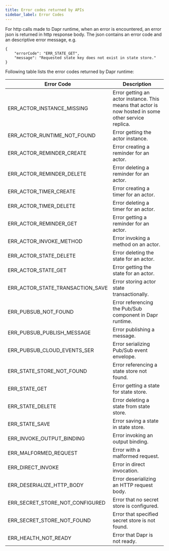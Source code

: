 ```yaml
---
title: Error codes returned by APIs
sidebar_label: Error Codes
---
```


For http calls made to Dapr runtime, when an error is encountered, an error json is returned in http response body. The json contains an error code and an descriptive error message, e.g.
```
{
    "errorCode": "ERR_STATE_GET",
    "message": "Requested state key does not exist in state store."
}
```

Following table lists the error codes returned by Dapr runtime:

Error Code | Description
--------- | -----------
ERR_ACTOR_INSTANCE_MISSING | Error getting an actor instance. This means that actor is now hosted in some other service replica.
ERR_ACTOR_RUNTIME_NOT_FOUND | Error getting the actor instance.
ERR_ACTOR_REMINDER_CREATE | Error creating a reminder for an actor.
ERR_ACTOR_REMINDER_DELETE | Error deleting a reminder for an actor.
ERR_ACTOR_TIMER_CREATE | Error creating a timer for an actor.
ERR_ACTOR_TIMER_DELETE | Error deleting a timer for an actor.
ERR_ACTOR_REMINDER_GET | Error getting a reminder for an actor.
ERR_ACTOR_INVOKE_METHOD | Error invoking a method on an actor.
ERR_ACTOR_STATE_DELETE | Error deleting the state for an actor.
ERR_ACTOR_STATE_GET | Error getting the state for an actor.
ERR_ACTOR_STATE_TRANSACTION_SAVE | Error storing actor state transactionally.
ERR_PUBSUB_NOT_FOUND | Error referencing the Pub/Sub component in Dapr runtime.
ERR_PUBSUB_PUBLISH_MESSAGE  | Error publishing a message.
ERR_PUBSUB_CLOUD_EVENTS_SER | Error serializing Pub/Sub event envelope.
ERR_STATE_STORE_NOT_FOUND | Error referencing a state store not found.
ERR_STATE_GET | Error getting a state for state store.
ERR_STATE_DELETE | Error deleting a state from state store.
ERR_STATE_SAVE | Error saving a state in state store.
ERR_INVOKE_OUTPUT_BINDING | Error invoking an output binding.
ERR_MALFORMED_REQUEST | Error with a malformed request.
ERR_DIRECT_INVOKE | Error in direct invocation.
ERR_DESERIALIZE_HTTP_BODY | Error deserializing an HTTP request body.
ERR_SECRET_STORE_NOT_CONFIGURED| Error that no secret store is configured.
ERR_SECRET_STORE_NOT_FOUND | Error that specified secret store is not found.
ERR_HEALTH_NOT_READY | Error that Dapr is not ready.